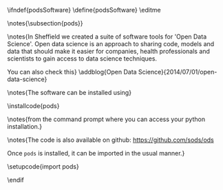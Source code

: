 \ifndef{podsSoftware}
\define{podsSoftware}
\editme

\notes{\subsection{pods}}


\notes{In Sheffield we created a suite of software tools
for 'Open Data Science'. Open data science is an approach to sharing code,
models and data that should make it easier for companies, health professionals
and scientists to gain access to data science techniques. 

You can also check this} \addblog{Open Data Science}{2014/07/01/open-data-science}

\notes{The software can be installed using}

\installcode{pods}

\notes{from the command prompt where you can access your python installation.}

\notes{The code is also available on github: <https://github.com/sods/ods>

Once ``pods`` is installed, it can be imported in the usual manner.}

\setupcode{import pods}

\endif
